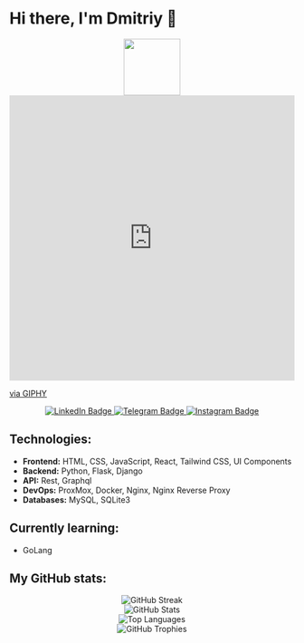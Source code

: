 # Hi there, I'm Dmitriy 👋

<div id="header" align="center">
  <img src="https://media.giphy.com/media/M9gbBd9nbDrOTu1Mqx/giphy.gif" width="100"/>
</div>

<div style="width:100%;height:0;padding-bottom:100%;position:relative;"><iframe src="https://giphy.com/embed/bGgsc5mWoryfgKBx1u" width="100%" height="100%" style="position:absolute" frameBorder="0" class="giphy-embed" allowFullScreen></iframe></div><p><a href="https://giphy.com/gifs/computador-gu-tecnology-bGgsc5mWoryfgKBx1u">via GIPHY</a></p>

<div id="badges" align="center">
  <a href="https://www.linkedin.com/in/dmitriy-mazurek-a69330247/">
    <img src="https://img.shields.io/badge/LinkedIn-blue?style=for-the-badge&logo=linkedin&logoColor=white" alt="LinkedIn Badge"/>
  </a>
  <a href="https://t.me/mason_mzk">
    <img src="https://img.shields.io/badge/Telegram-black?style=for-the-badge&logo=telegram&logoColor=white" alt="Telegram Badge"/>
  </a>
  <a href="https://www.instagram.com/mason_mzk">
    <img src="https://img.shields.io/badge/Instagram-purple?style=for-the-badge&logo=instagram&logoColor=white" alt="Instagram Badge"/>
  </a>
</div>


## Technologies:
- **Frontend:** HTML, CSS, JavaScript, React, Tailwind CSS, UI Components
- **Backend:** Python, Flask, Django
- **API:** Rest, Graphql
- **DevOps:** ProxMox, Docker, Nginx, Nginx Reverse Proxy
- **Databases:** MySQL, SQLite3
  

## Currently learning:
- GoLang

## My GitHub stats:

<div align="center">
  <img src="http://github-readme-streak-stats.herokuapp.com?user=funofbfmv&theme=radical&hide_border=true" alt="GitHub Streak"/>
</div>

<div align="center">
  <img src="https://github-readme-stats.vercel.app/api?username=funofbfmv&show_icons=true&theme=radical" alt="GitHub Stats" />
</div>

<div align="center">
  <img src="https://github-readme-stats.vercel.app/api/top-langs/?username=funofbfmv&layout=compact&theme=radical" alt="Top Languages" />
</div>

<div align="center">
  <img src="https://github-profile-trophy.vercel.app/?username=funofbfmv&theme=radical" alt="GitHub Trophies" />
</div>
